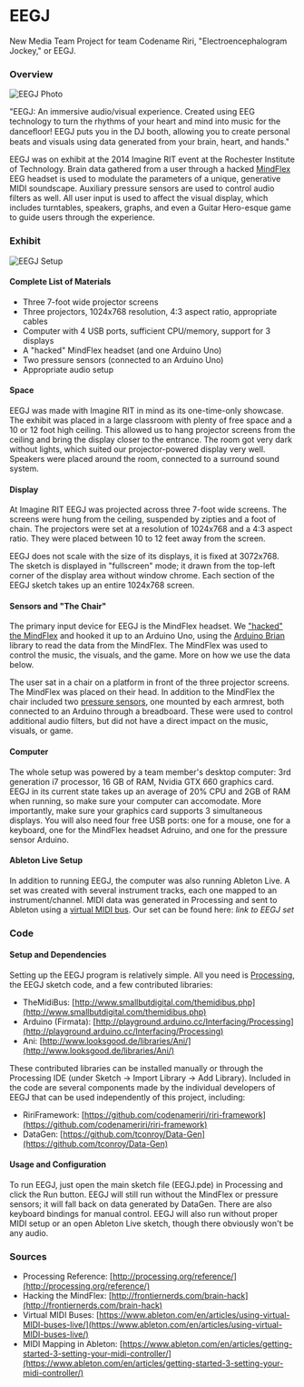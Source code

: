 EEGJ
====

New Media Team Project for team Codename Riri, "Electroencephalogram Jockey," or EEGJ.

### Overview

![EEGJ Photo](http://bencentra.com/portfolio/eegj/eegj_rit_small.jpg)

"EEGJ: An immersive audio/visual experience. Created using EEG technology to turn the rhythms of your heart and mind into music for the danceﬂoor! EEGJ puts you in the DJ booth, allowing you to create personal beats and visuals using data generated from your brain, heart, and hands."

EEGJ was on exhibit at the 2014 Imagine RIT event at the Rochester Institute of Technology. Brain data gathered from a user through a hacked [MindFlex](http://mindflexgames.com/) EEG headset is used to modulate the parameters of a unique, generative MIDI soundscape. Auxiliary pressure sensors are used to control audio filters as well. All user input is used to affect the visual display, which includes turntables, speakers, graphs, and even a Guitar Hero-esque game to guide users through the experience.

### Exhibit 

![EEGJ Setup](http://bencentra.com/portfolio/eegj/eegj_setup.png)

#### Complete List of Materials

* Three 7-foot wide projector screens
* Three projectors, 1024x768 resolution, 4:3 aspect ratio, appropriate cables
* Computer with 4 USB ports, sufficient CPU/memory, support for 3 displays
* A "hacked" MindFlex headset (and one Arduino Uno)
* Two pressure sensors (connected to an Arduino Uno)
* Appropriate audio setup

#### Space

EEGJ was made with Imagine RIT in mind as its one-time-only showcase. The exhibit was placed in a large classroom with plenty of free space and a 10 or 12 foot high ceiling. This allowed us to hang projector screens from the ceiling and bring the display closer to the entrance. The room got very dark without lights, which suited our projector-powered display very well. Speakers were placed around the room, connected to a surround sound system.

#### Display

At Imagine RIT EEGJ was projected across three 7-foot wide screens. The screens were hung from the ceiling, suspended by zipties and a foot of chain. The projectors were set at a resolution of 1024x768 and a 4:3 aspect ratio. They were placed between 10 to 12 feet away from the screen.

EEGJ does not scale with the size of its displays, it is fixed at 3072x768. The sketch is displayed in "fullscreen" mode; it drawn from the top-left corner of the display area without window chrome. Each section of the EEGJ sketch takes up an entire 1024x768 screen. 

#### Sensors and "The Chair"

The primary input device for EEGJ is the MindFlex headset. We ["hacked" the MindFlex](http://frontiernerds.com/brain-hack) and hooked it up to an Arduino Uno, using the [Arduino Brian](https://github.com/kitschpatrol/Brain) library to read the data from the MindFlex. The MindFlex was used to control the music, the visuals, and the game. More on how we use the data below.

The user sat in a chair on a platform in front of the three projector screens. The MindFlex was placed on their head. In addition to the MindFlex the chair included two [pressure sensors](https://www.adafruit.com/products/166), one mounted by each armrest, both connected to an Arduino through a breadboard. These were used to control additional audio filters, but did not have a direct impact on the music, visuals, or game.

#### Computer

The whole setup was powered by a team member's desktop computer: 3rd generation i7 processor, 16 GB of RAM, Nvidia GTX 660 graphics card. EEGJ in its current state takes up an average of 20% CPU and 2GB of RAM when running, so make sure your computer can accomodate. More importantly, make sure your graphics card supports 3 simultaneous displays. You will also need four free USB ports: one for a mouse, one for a keyboard, one for the MindFlex headset Adruino, and one for the pressure sensor Arduino.

#### Ableton Live Setup

In addition to running EEGJ, the computer was also running Ableton Live. A set was created with several instrument tracks, each one mapped to an instrument/channel. MIDI data was generated in Processing and sent to Ableton using a [virtual MIDI bus](https://www.ableton.com/en/articles/using-virtual-MIDI-buses-live/). Our set can be found here: *link to EEGJ set*

### Code 

#### Setup and Dependencies

Setting up the EEGJ program is relatively simple. All you need is [Processing](http://processing.org/), the EEGJ sketch code, and a few contributed libraries:

* TheMidiBus: [http://www.smallbutdigital.com/themidibus.php](http://www.smallbutdigital.com/themidibus.php)
* Arduino (Firmata): [http://playground.arduino.cc/Interfacing/Processing](http://playground.arduino.cc/Interfacing/Processing)
* Ani: [http://www.looksgood.de/libraries/Ani/](http://www.looksgood.de/libraries/Ani/)

These contributed libraries can be installed manually or through the Processing IDE (under Sketch -> Import Library -> Add Library). Included in the code are several components made by the individual developers of EEGJ that can be used independently of this project, including: 
   
* RiriFramework: [https://github.com/codenameriri/riri-framework](https://github.com/codenameriri/riri-framework)    
* DataGen: [https://github.com/tconroy/Data-Gen](https://github.com/tconroy/Data-Gen)    

#### Usage and Configuration

To run EEGJ, just open the main sketch file (EEGJ.pde) in Processing and click the Run button. EEGJ will still run without the MindFlex or pressure sensors; it will fall back on data generated by DataGen. There are also keyboard bindings for manual control. EEGJ will also run without proper MIDI setup or an open Ableton Live sketch, though there obviously won't be any audio.

### Sources

* Processing Reference: [http://processing.org/reference/](http://processing.org/reference/)    
* Hacking the MindFlex: [http://frontiernerds.com/brain-hack](http://frontiernerds.com/brain-hack)    
* Virtual MIDI Buses: [https://www.ableton.com/en/articles/using-virtual-MIDI-buses-live/](https://www.ableton.com/en/articles/using-virtual-MIDI-buses-live/)    
* MIDI Mapping in Ableton: [https://www.ableton.com/en/articles/getting-started-3-setting-your-midi-controller/](https://www.ableton.com/en/articles/getting-started-3-setting-your-midi-controller/)    

